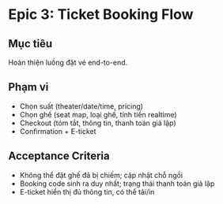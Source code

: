 # Epic 3: Ticket Booking Flow

## Mục tiêu
Hoàn thiện luồng đặt vé end-to-end.

## Phạm vi
- Chọn suất (theater/date/time, pricing)
- Chọn ghế (seat map, loại ghế, tính tiền realtime)
- Checkout (tóm tắt, thông tin, thanh toán giả lập)
- Confirmation + E-ticket

## Acceptance Criteria
- Không thể đặt ghế đã bị chiếm; cập nhật chỗ ngồi
- Booking code sinh ra duy nhất; trạng thái thanh toán giả lập
- E-ticket hiển thị đủ thông tin, có thể tải/in 